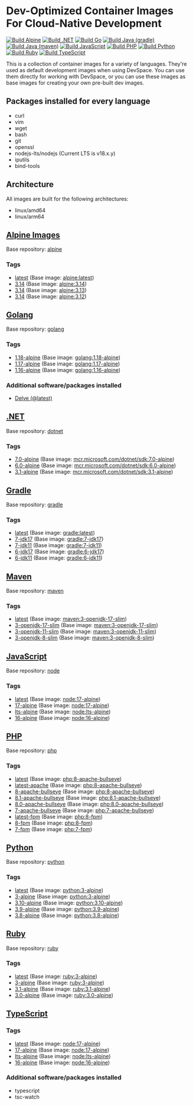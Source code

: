 <!-- markdownlint-disable MD024 -->
<!-- vale Google.Parens = NO -->
# Dev-Optimized Container Images For Cloud-Native Development

[![Build Alpine](https://github.com/loft-sh/devspace-containers/actions/workflows/alpine.yaml/badge.svg)](https://github.com/loft-sh/devspace-containers/actions/workflows/alpine.yaml)
[![Build .NET](https://github.com/loft-sh/devspace-containers/actions/workflows/dotnet.yaml/badge.svg)](https://github.com/loft-sh/devspace-containers/actions/workflows/dotnet.yaml)
[![Build Go](https://github.com/loft-sh/devspace-containers/actions/workflows/go.yaml/badge.svg)](https://github.com/loft-sh/devspace-containers/actions/workflows/go.yaml)
[![Build Java (gradle)](https://github.com/loft-sh/devspace-containers/actions/workflows/java-gradle.yaml/badge.svg)](https://github.com/loft-sh/devspace-containers/actions/workflows/java-gradle.yaml)
[![Build Java (maven)](https://github.com/loft-sh/devspace-containers/actions/workflows/java-maven.yaml/badge.svg)](https://github.com/loft-sh/devspace-containers/actions/workflows/java-maven.yaml)
[![Build JavaScript](https://github.com/loft-sh/devspace-containers/actions/workflows/javascript.yaml/badge.svg)](https://github.com/loft-sh/devspace-containers/actions/workflows/javascript.yaml)
[![Build PHP](https://github.com/loft-sh/devspace-containers/actions/workflows/php.yaml/badge.svg)](https://github.com/loft-sh/devspace-containers/actions/workflows/php.yaml)
[![Build Python](https://github.com/loft-sh/devspace-containers/actions/workflows/python.yaml/badge.svg)](https://github.com/loft-sh/devspace-containers/actions/workflows/python.yaml)
[![Build Ruby](https://github.com/loft-sh/devspace-containers/actions/workflows/ruby.yaml/badge.svg)](https://github.com/loft-sh/devspace-containers/actions/workflows/ruby.yaml)
[![Build TypeScript](https://github.com/loft-sh/devspace-containers/actions/workflows/typescript.yaml/badge.svg)](https://github.com/loft-sh/devspace-containers/actions/workflows/typescript.yaml)

This is a collection of container images for a variety of languages. They're used as default development images when using DevSpace. You can use them directly for working with DevSpace, or you can use these images as base images for creating your own pre-built dev images.

## Packages installed for every language

- curl
- vim
- wget
- bash
- git
- openssl
- nodejs-lts/nodejs (Current LTS is v18.x.y)
- iputils
- bind-tools

## Architecture

All images are built for the following architectures:

- linux/amd64
- linux/arm64

## [Alpine Images](https://hub.docker.com/r/loftsh/alpine/tags)

Base repository: [alpine](https://hub.docker.com/_/alpine)

### Tags

- [latest](https://hub.docker.com/r/loftsh/alpine/tags?name=latest) (Base image: [alpine:latest](https://hub.docker.com/_/alpine?tab=tags&name=latest))
- [3.14](https://hub.docker.com/r/loftsh/alpine/tags?name=3.14) (Base image: [alpine:3.14](https://hub.docker.com/_/alpine?tab=tags&name=3.14))
- [3.14](https://hub.docker.com/r/loftsh/alpine/tags?name=3.13) (Base image: [alpine:3.13](https://hub.docker.com/_/alpine?tab=tags&name=3.13))
- [3.14](https://hub.docker.com/r/loftsh/alpine/tags?name=3.12) (Base image: [alpine:3.12](https://hub.docker.com/_/alpine?tab=tags&name=3.12))

## [Golang](https://hub.docker.com/r/loftsh/go/tags)

Base repository: [golang](https://hub.docker.com/_/golang)

### Tags

- [1.18-alpine](https://hub.docker.com/r/loftsh/go/tags?name=1.18-alpine) (Base image: [golang:1.18-alpine](https://hub.docker.com/_/golang?tab=tags&name=1.18-alpine))
- [1.17-alpine](https://hub.docker.com/r/loftsh/go/tags?name=1.17-alpine) (Base image: [golang:1.17-alpine](https://hub.docker.com/_/golang?tab=tags&name=1.17-alpine))
- [1.16-alpine](https://hub.docker.com/r/loftsh/go/tags?name=1.16-alpine) (Base image: [golang:1.16-alpine](https://hub.docker.com/_/golang?tab=tags&name=1.16-alpine))

### Additional software/packages installed

- [Delve (@latest)](https://github.com/go-delve/delve)

## [.NET](https://hub.docker.com/r/loftsh/dotnet/tags)

Base repository: [dotnet](https://hub.docker.com/_/microsoft-dotnet-sdk)

### Tags

- [7.0-alpine](https://hub.docker.com/r/loftsh/dotnet/tags?name=latest) (Base image: [mcr.microsoft.com/dotnet/sdk:7.0-alpine](https://hub.docker.com/_/microsoft-dotnet-sdk))
- [6.0-alpine](https://hub.docker.com/r/loftsh/dotnet/tags?name=6.0-alpine) (Base image: [mcr.microsoft.com/dotnet/sdk:6.0-alpine](https://hub.docker.com/_/microsoft-dotnet-sdk))
- [3.1-alpine](https://hub.docker.com/r/loftsh/dotnet/tags?name=3.1-alpine) (Base image: [mcr.microsoft.com/dotnet/sdk:3.1-alpine](https://hub.docker.com/_/microsoft-dotnet-sdk))

## [Gradle](https://hub.docker.com/r/loftsh/java-gradle/tags)

Base repository: [gradle](https://hub.docker.com/_/gradle)

### Tags

- [latest](https://hub.docker.com/r/loftsh/java-gradle/tags?name=latest) (Base image: [gradle:latest](https://hub.docker.com/_/gradle?tab=tags&name=latest))
- [7-jdk17](https://hub.docker.com/r/loftsh/java-gradle/tags?name=7-jdk17) (Base image: [gradle:7-jdk17](https://hub.docker.com/_/gradle?tab=tags&name=7-jdk17))
- [7-jdk11](https://hub.docker.com/r/loftsh/java-gradle/tags?name=7-jdk11) (Base image: [gradle:7-jdk11](https://hub.docker.com/_/gradle?tab=tags&name=7-jdk11))
- [6-jdk17](https://hub.docker.com/r/loftsh/java-gradle/tags?name=6-jdk17) (Base image: [gradle:6-jdk17](https://hub.docker.com/_/gradle?tab=tags&name=6-jdk17))
- [6-jdk11](https://hub.docker.com/r/loftsh/java-gradle/tags?name=6-jdk11) (Base image: [gradle:6-jdk11](https://hub.docker.com/_/gradle?tab=tags&name=6-jdk11))

## [Maven](https://hub.docker.com/r/loftsh/java-maven/tags)

Base repository: [maven](https://hub.docker.com/_/maven)

### Tags

- [latest](https://hub.docker.com/r/loftsh/java-maven/tags?name=latest) (Base image: [maven:3-openjdk-17-slim](https://hub.docker.com/_/maven?tab=tags&name=3-openjdk-17-slim))
- [3-openjdk-17-slim](https://hub.docker.com/r/loftsh/java-maven/tags?name=3-openjdk-17-slim) (Base image: [maven:3-openjdk-17-slim](https://hub.docker.com/_/maven?tab=tags&name=3-openjdk-17-slim))
- [3-openjdk-11-slim](https://hub.docker.com/r/loftsh/java-maven/tags?name=3-openjdk-11-slim) (Base image: [maven:3-openjdk-11-slim](https://hub.docker.com/_/maven?tab=tags&name=3-openjdk-11-slim))
- [3-openjdk-8-slim](https://hub.docker.com/r/loftsh/java-maven/tags?name=3-openjdk-8-slim) (Base image: [maven:3-openjdk-8-slim](https://hub.docker.com/_/maven?tab=tags&name=3-openjdk-8-slim))

## [JavaScript](https://hub.docker.com/r/loftsh/javascript/tags)

Base repository: [node](https://hub.docker.com/_/node)

### Tags

- [latest](https://hub.docker.com/r/loftsh/javascript/tags?name=latest) (Base image: [node:17-alpine](https://hub.docker.com/_/node?tab=tags&name=17-alpine))
- [17-alpine](https://hub.docker.com/r/loftsh/javascript/tags?name=17-alpine) (Base image: [node:17-alpine](https://hub.docker.com/_/node?tab=tags&name=17-alpine))
- [lts-alpine](https://hub.docker.com/r/loftsh/javascript/tags?name=lts-alpine) (Base image: [node:lts-alpine](https://hub.docker.com/_/node?tab=tags&name=lts-alpine))
- [16-alpine](https://hub.docker.com/r/loftsh/javascript/tags?name=16-alpine) (Base image: [node:16-alpine](https://hub.docker.com/_/node?tab=tags&name=16-alpine))

## [PHP](https://hub.docker.com/r/loftsh/php/tags)

Base repository: [php](https://hub.docker.com/_/php)

### Tags

- [latest](https://hub.docker.com/r/loftsh/php/tags?name=latest) (Base image: [php:8-apache-bullseye](https://hub.docker.com/_/php?tab=tags&name=8-apache-bullseye))
- [latest-apache](https://hub.docker.com/r/loftsh/php/tags?name=latest-apache) (Base image: [php:8-apache-bullseye](https://hub.docker.com/_/php?tab=tags&name=8-apache-bullseye))
- [8-apache-bullseye](https://hub.docker.com/r/loftsh/php/tags?name=8-apache-bullseye) (Base image: [php:8-apache-bullseye](https://hub.docker.com/_/php?tab=tags&name=8-apache-bullseye))
- [8.1-apache-bullseye](https://hub.docker.com/r/loftsh/php/tags?name=8.1-apache-bullseye) (Base image: [php:8.1-apache-bullseye](https://hub.docker.com/_/php?tab=tags&name=8.1-apache-bullseye))
- [8.0-apache-bullseye](https://hub.docker.com/r/loftsh/php/tags?name=8.0-apache-bullseye) (Base image: [php:8.0-apache-bullseye](https://hub.docker.com/_/php?tab=tags&name=8.0-apache-bullseye))
- [7-apache-bullseye](https://hub.docker.com/r/loftsh/php/tags?name=7-apache-bullseye) (Base image: [php:7-apache-bullseye](https://hub.docker.com/_/php?tab=tags&name=7-apache-bullseye))
- [latest-fpm](https://hub.docker.com/r/loftsh/php/tags?name=latest-fpm) (Base image: [php:8-fpm](https://hub.docker.com/_/php?tab=tags&name=8-fpm))
- [8-fpm](https://hub.docker.com/r/loftsh/php/tags?name=8-fpm) (Base image: [php:8-fpm](https://hub.docker.com/_/php?tab=tags&name=8-fpm))
- [7-fpm](https://hub.docker.com/r/loftsh/php/tags?name=7-fpm) (Base image: [php:7-fpm](https://hub.docker.com/_/php?tab=tags&name=7-fpm))

## [Python](https://hub.docker.com/r/loftsh/python/tags)

Base repository: [python](https://hub.docker.com/_/python)

### Tags

- [latest](https://hub.docker.com/r/loftsh/python/tags?name=latest) (Base image: [python:3-alpine](https://hub.docker.com/_/python?tab=tags&name=3-alpine))
- [3-alpine](https://hub.docker.com/r/loftsh/python/tags?name=3-alpine) (Base image: [python:3-alpine](https://hub.docker.com/_/python?tab=tags&name=3-alpine))
- [3.10-alpine](https://hub.docker.com/r/loftsh/python/tags?name=3.10-alpine) (Base image: [python:3.10-alpine](https://hub.docker.com/_/python?tab=tags&name=3.10-alpine))
- [3.9-alpine](https://hub.docker.com/r/loftsh/python/tags?name=3.9-alpine) (Base image: [python:3.9-alpine](https://hub.docker.com/_/python?tab=tags&name=3.9-alpine))
- [3.8-alpine](https://hub.docker.com/r/loftsh/python/tags?name=3.8-alpine) (Base image: [python:3.8-alpine](https://hub.docker.com/_/python?tab=tags&name=3.8-alpine))

## [Ruby](https://hub.docker.com/r/loftsh/ruby/tags)

Base repository: [ruby](https://hub.docker.com/_/ruby)

### Tags

- [latest](https://hub.docker.com/r/loftsh/ruby/tags?name=latest) (Base image: [ruby:3-alpine](https://hub.docker.com/_/ruby?tab=tags&name=3-alpine))
- [3-alpine](https://hub.docker.com/r/loftsh/ruby/tags?name=3-alpine) (Base image: [ruby:3-alpine](https://hub.docker.com/_/ruby?tab=tags&name=3-alpine))
- [3.1-alpine](https://hub.docker.com/r/loftsh/ruby/tags?name=3.1-alpine) (Base image: [ruby:3.1-alpine](https://hub.docker.com/_/ruby?tab=tags&name=3.1-alpine))
- [3.0-alpine](https://hub.docker.com/r/loftsh/ruby/tags?name=3.0-alpine) (Base image: [ruby:3.0-alpine](https://hub.docker.com/_/ruby?tab=tags&name=3.0-alpine))

## [TypeScript](https://hub.docker.com/r/loftsh/typescript/tags)

### Tags

- [latest](https://hub.docker.com/r/loftsh/typescript/tags?name=latest) (Base image: [node:17-alpine](https://hub.docker.com/_/node?tab=tags&name=17-alpine))
- [17-alpine](https://hub.docker.com/r/loftsh/typescript/tags?name=17-alpine) (Base image: [node:17-alpine](https://hub.docker.com/_/node?tab=tags&name=17-alpine))
- [lts-alpine](https://hub.docker.com/r/loftsh/typescript/tags?name=lts-alpine) (Base image: [node:lts-alpine](https://hub.docker.com/_/node?tab=tags&name=lts-alpine))
- [16-alpine](https://hub.docker.com/r/loftsh/typescript/tags?name=16-alpine) (Base image: [node:16-alpine](https://hub.docker.com/_/node?tab=tags&name=16-alpine))

### Additional software/packages installed

- typescript
- tsc-watch
